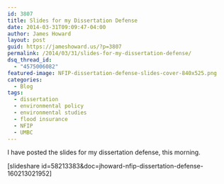 ```yaml
---
id: 3807
title: Slides for my Dissertation Defense
date: 2014-03-31T09:09:47-04:00
author: James Howard
layout: post
guid: https://jameshoward.us/?p=3807
permalink: /2014/03/31/slides-for-my-dissertation-defense/
dsq_thread_id:
  - "4575006082"
featured-image: NFIP-dissertation-defense-slides-cover-840x525.png
categories:
  - Blog
tags:
  - dissertation
  - environmental policy
  - environmental studies
  - flood insurance
  - NFIP
  - UMBC
---
```

I have posted the slides for my dissertation defense, this morning.

[slideshare id=58213383&doc=jhoward-nfip-dissertation-defense-160213021952]
